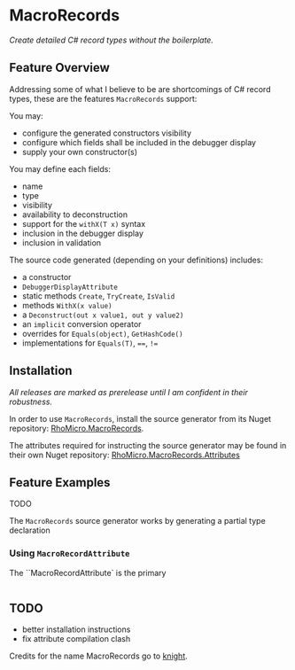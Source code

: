# MacroRecords

*Create detailed C# record types without the boilerplate.*

## Feature Overview

Addressing some of what I believe to be are shortcomings of C# record types, these are the features `MacroRecords` support:

You may:
- configure the generated constructors visibility
- configure which fields shall be included in the debugger display 
- supply your own constructor(s)
  
You may define each fields:
- name
- type
- visibility
- availability to deconstruction
- support for the `withX(T x)` syntax
- inclusion in the debugger display
- inclusion in validation 

The source code generated (depending on your definitions) includes:
- a constructor
- `DebuggerDisplayAttribute`
- static methods `Create`, `TryCreate`, `IsValid`
- methods `WithX(x value)`
- a `Deconstruct(out x value1, out y value2)`
- an `implicit` conversion operator
- overrides for `Equals(object)`, `GetHashCode()`
- implementations for `Equals(T)`, `==`, `!=`

## Installation

*All releases are marked as prerelease until I am confident in their robustness.*

In order to use `MacroRecords`, install the source generator from its Nuget repository: [RhoMicro.MacroRecords](https://www.nuget.org/packages/RhoMicro.MacroRecords/).

The attributes required for instructing the source generator may be found in their own Nuget repository: [RhoMicro.MacroRecords.Attributes](https://www.nuget.org/packages/RhoMicro.MacroRecords/)

## Feature Examples

TODO

The `MacroRecords` source generator works by generating a partial type declaration 

### Using `MacroRecordAttribute`

The ``MacroRecordAttribute` is the primary 
```cs
```

## TODO

- better installation instructions
- fix attribute compilation clash

Credits for the name MacroRecords go to [knight](https://github.com/muhamedkarajic).
